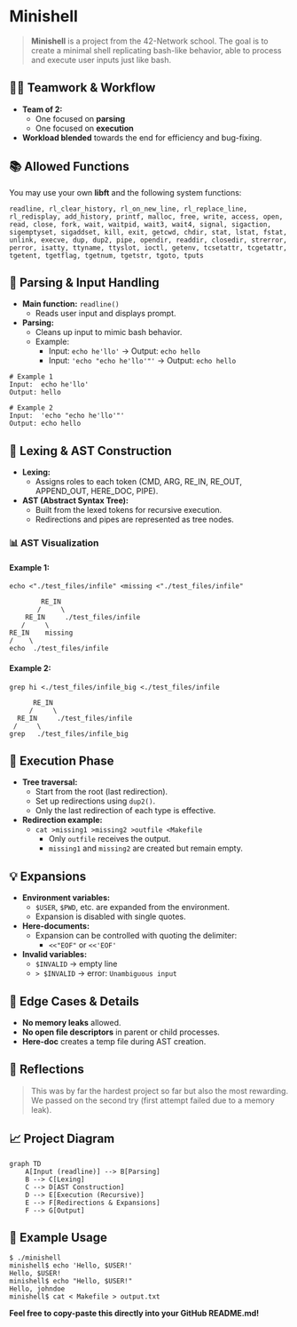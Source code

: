 # Minishell

> **Minishell** is a project from the 42-Network school. The goal is to create a minimal shell replicating bash-like behavior, able to process and execute user inputs just like bash.

## 🧑‍💻 Teamwork & Workflow

- **Team of 2:**  
  - One focused on **parsing**
  - One focused on **execution**
- **Workload blended** towards the end for efficiency and bug-fixing.

## 📚 Allowed Functions

You may use your own **libft** and the following system functions:

```
readline, rl_clear_history, rl_on_new_line, rl_replace_line, rl_redisplay, add_history, printf, malloc, free, write, access, open, read, close, fork, wait, waitpid, wait3, wait4, signal, sigaction, sigemptyset, sigaddset, kill, exit, getcwd, chdir, stat, lstat, fstat, unlink, execve, dup, dup2, pipe, opendir, readdir, closedir, strerror, perror, isatty, ttyname, ttyslot, ioctl, getenv, tcsetattr, tcgetattr, tgetent, tgetflag, tgetnum, tgetstr, tgoto, tputs
```

## 📝 Parsing & Input Handling

- **Main function:** `readline()`  
  - Reads user input and displays prompt.
- **Parsing:**  
  - Cleans up input to mimic bash behavior.
  - Example:
    - Input: `echo he'llo'` → Output: `echo hello`
    - Input: `'echo "echo he'llo'"'` → Output: `echo hello`

```
# Example 1
Input:  echo he'llo'
Output: hello

# Example 2
Input:  'echo "echo he'llo'"'
Output: echo hello
```

## 🧩 Lexing & AST Construction

- **Lexing:**  
  - Assigns roles to each token (CMD, ARG, RE_IN, RE_OUT, APPEND_OUT, HERE_DOC, PIPE).
- **AST (Abstract Syntax Tree):**  
  - Built from the lexed tokens for recursive execution.
  - Redirections and pipes are represented as tree nodes.

### 📊 AST Visualization

#### Example 1:  
`echo <"./test_files/infile" <missing <"./test_files/infile"`

```
        RE_IN
       /     \
    RE_IN     ./test_files/infile
   /     \
RE_IN    missing
/    \
echo  ./test_files/infile
```

#### Example 2:  
`grep hi <./test_files/infile_big <./test_files/infile`

```
      RE_IN
     /     \
  RE_IN     ./test_files/infile
 /     \
grep   ./test_files/infile_big
```

## 🔄 Execution Phase

- **Tree traversal:**  
  - Start from the root (last redirection).
  - Set up redirections using `dup2()`.
  - Only the last redirection of each type is effective.
- **Redirection example:**
  - `cat >missing1 >missing2 >outfile <Makefile`
    - Only `outfile` receives the output.
    - `missing1` and `missing2` are created but remain empty.

## 💡 Expansions

- **Environment variables:**  
  - `$USER`, `$PWD`, etc. are expanded from the environment.
  - Expansion is disabled with single quotes.
- **Here-documents:**  
  - Expansion can be controlled with quoting the delimiter:  
    - `<<"EOF"` or `<<'EOF'`
- **Invalid variables:**  
  - `$INVALID` → empty line
  - `> $INVALID` → error: `Unambiguous input`

## 🧪 Edge Cases & Details

- **No memory leaks** allowed.
- **No open file descriptors** in parent or child processes.
- **Here-doc** creates a temp file during AST creation.

## 🎉 Reflections

> This was by far the hardest project so far but also the most rewarding.  
> We passed on the second try (first attempt failed due to a memory leak).

## 📈 Project Diagram

```
graph TD
    A[Input (readline)] --> B[Parsing]
    B --> C[Lexing]
    C --> D[AST Construction]
    D --> E[Execution (Recursive)]
    E --> F[Redirections & Expansions]
    F --> G[Output]
```

## 🚀 Example Usage

```
$ ./minishell
minishell$ echo 'Hello, $USER!'
Hello, $USER!
minishell$ echo "Hello, $USER!"
Hello, johndoe
minishell$ cat < Makefile > output.txt
```

**Feel free to copy-paste this directly into your GitHub README.md!**
```
